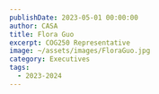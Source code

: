 ```yaml
---
publishDate: 2023-05-01 00:00:00
author: CASA
title: Flora Guo
excerpt: COG250 Representative
image: ~/assets/images/FloraGuo.jpg
category: Executives
tags:
  - 2023-2024
---
```

